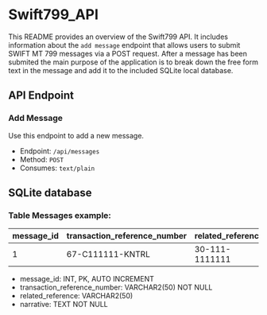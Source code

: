 # Swift799_API
This README provides an overview of the Swift799 API.
It includes information about the `add message` endpoint that allows users to submit SWIFT MT 799 messages via a POST request.
After a message has been submited the main purpose of the application is to break down the free form text in the message and add it to the included SQLite local database.

## API Endpoint

### Add Message

Use this endpoint to add a new message.

-   Endpoint: `/api/messages`
-   Method: `POST`
-   Consumes: `text/plain`


## SQLite database

### Table Messages example:

|  message_id |  transaction_reference_number |  related_reference |  narrative |
|------------ |-------------------------------|--------------------|------------|
|        1    |       67-C111111-KNTRL        |   30-111-1111111   |  SOME TEXT |

-   message_id: INT, PK, AUTO INCREMENT
-   transaction_reference_number: VARCHAR2(50) NOT NULL
-   related_reference: VARCHAR2(50)
-   narrative: TEXT NOT NULL
